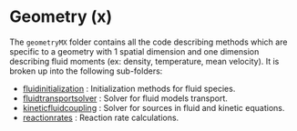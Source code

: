 # Geometry (x)

The `geometryMX` folder contains all the code describing methods which are specific to a geometry with 1 spatial dimension and one dimension describing fluid moments (ex: density, temperature, mean velocity). It is broken up into the following sub-folders:

- [fluidinitialization](./fluidinitialization/README.md) : Initialization methods for fluid species. 
- [fluidtransportsolver](./fluidtransportsolver/README.md) : Solver for fluid models transport.
- [kineticfluidcoupling](./kineticfluidcoupling/README.md) : Solver for sources in fluid and kinetic equations. 
- [reactionrates](./reactionrates/README.md) : Reaction rate calculations.